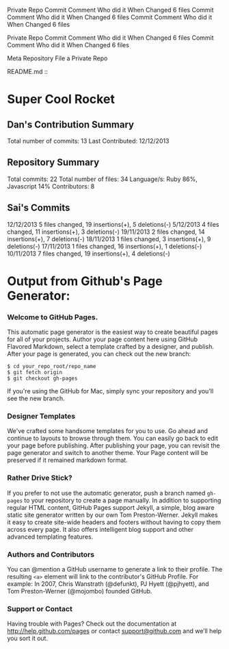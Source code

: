 

Private Repo
  Commit
    Comment
    Who did it
    When
    Changed 6 files
  Commit
    Comment
    Who did it
    When
    Changed 6 files
  Commit
    Comment
    Who did it
    When
    Changed 6 files

Private Repo
  Commit
    Comment
    Who did it
    When
    Changed 6 files
  Commit
    Comment
    Who did it
    When
    Changed 6 files


Meta Repository
  File a Private Repo

README.md ::


Super Cool Rocket
=================

## Dan's Contribution Summary

Total number of commits:  13
Last Contributed:         12/12/2013

## Repository Summary

Total commits:            22
Total number of files:    34
Language/s:               Ruby 86%, Javascript 14%
Contributors:             8

## Sai's Commits

12/12/2013  5 files changed, 19 insertions(+), 5 deletions(-)
 5/12/2013  4 files changed, 11 insertions(+), 3 deletions(-)
19/11/2013  2 files changed, 14 insertions(+), 7 deletions(-)
18/11/2013  1 files changed,  3 insertions(+), 9 deletions(-)
17/11/2013  1 files changed, 16 insertions(+), 1 deletions(-)
10/11/2013  7 files changed, 19 insertions(+), 4 deletions(-)




# Output from Github's Page Generator:

### Welcome to GitHub Pages.
This automatic page generator is the easiest way to create beautiful pages for all of your projects. Author your page content here using GitHub Flavored Markdown, select a template crafted by a designer, and publish. After your page is generated, you can check out the new branch:

```
$ cd your_repo_root/repo_name
$ git fetch origin
$ git checkout gh-pages
```

If you're using the GitHub for Mac, simply sync your repository and you'll see the new branch.

### Designer Templates
We've crafted some handsome templates for you to use. Go ahead and continue to layouts to browse through them. You can easily go back to edit your page before publishing. After publishing your page, you can revisit the page generator and switch to another theme. Your Page content will be preserved if it remained markdown format.

### Rather Drive Stick?
If you prefer to not use the automatic generator, push a branch named `gh-pages` to your repository to create a page manually. In addition to supporting regular HTML content, GitHub Pages support Jekyll, a simple, blog aware static site generator written by our own Tom Preston-Werner. Jekyll makes it easy to create site-wide headers and footers without having to copy them across every page. It also offers intelligent blog support and other advanced templating features.

### Authors and Contributors
You can @mention a GitHub username to generate a link to their profile. The resulting `<a>` element will link to the contributor's GitHub Profile. For example: In 2007, Chris Wanstrath (@defunkt), PJ Hyett (@pjhyett), and Tom Preston-Werner (@mojombo) founded GitHub.

### Support or Contact
Having trouble with Pages? Check out the documentation at http://help.github.com/pages or contact support@github.com and we’ll help you sort it out.











